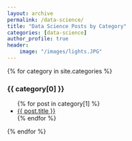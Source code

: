 ```yaml
---
layout: archive
permalink: /data-science/
title: "Data Science Posts by Category"
categories: [data-science]
author_profile: true
header:
    image: "/images/lights.JPG"
---
```


{% for category in site.categories %}
  <h3>{{ category[0] }}</h3>
  <ul>
    {% for post in category[1] %}
      <li><a href="{{ post.url }}">{{ post.title }}</a></li>
    {% endfor %}
  </ul>
{% endfor %}